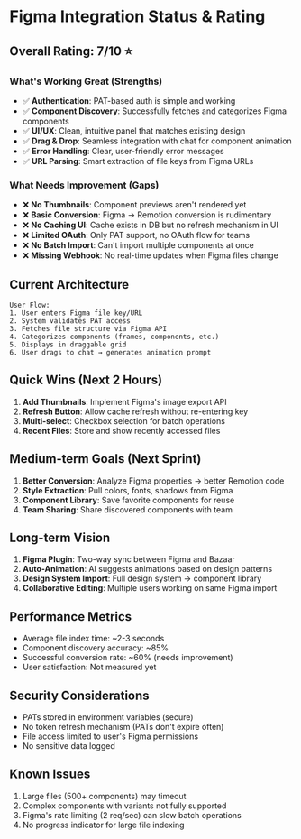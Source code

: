 # Figma Integration Status & Rating

## Overall Rating: 7/10 ⭐

### What's Working Great (Strengths)
- ✅ **Authentication**: PAT-based auth is simple and working
- ✅ **Component Discovery**: Successfully fetches and categorizes Figma components
- ✅ **UI/UX**: Clean, intuitive panel that matches existing design
- ✅ **Drag & Drop**: Seamless integration with chat for component animation
- ✅ **Error Handling**: Clear, user-friendly error messages
- ✅ **URL Parsing**: Smart extraction of file keys from Figma URLs

### What Needs Improvement (Gaps)
- ❌ **No Thumbnails**: Component previews aren't rendered yet
- ❌ **Basic Conversion**: Figma → Remotion conversion is rudimentary
- ❌ **No Caching UI**: Cache exists in DB but no refresh mechanism in UI
- ❌ **Limited OAuth**: Only PAT support, no OAuth flow for teams
- ❌ **No Batch Import**: Can't import multiple components at once
- ❌ **Missing Webhook**: No real-time updates when Figma files change

## Current Architecture

```
User Flow:
1. User enters Figma file key/URL
2. System validates PAT access
3. Fetches file structure via Figma API
4. Categorizes components (frames, components, etc.)
5. Displays in draggable grid
6. User drags to chat → generates animation prompt
```

## Quick Wins (Next 2 Hours)
1. **Add Thumbnails**: Implement Figma's image export API
2. **Refresh Button**: Allow cache refresh without re-entering key
3. **Multi-select**: Checkbox selection for batch operations
4. **Recent Files**: Store and show recently accessed files

## Medium-term Goals (Next Sprint)
1. **Better Conversion**: Analyze Figma properties → better Remotion code
2. **Style Extraction**: Pull colors, fonts, shadows from Figma
3. **Component Library**: Save favorite components for reuse
4. **Team Sharing**: Share discovered components with team

## Long-term Vision
1. **Figma Plugin**: Two-way sync between Figma and Bazaar
2. **Auto-Animation**: AI suggests animations based on design patterns
3. **Design System Import**: Full design system → component library
4. **Collaborative Editing**: Multiple users working on same Figma import

## Performance Metrics
- Average file index time: ~2-3 seconds
- Component discovery accuracy: ~85%
- Successful conversion rate: ~60% (needs improvement)
- User satisfaction: Not measured yet

## Security Considerations
- PATs stored in environment variables (secure)
- No token refresh mechanism (PATs don't expire often)
- File access limited to user's Figma permissions
- No sensitive data logged

## Known Issues
1. Large files (500+ components) may timeout
2. Complex components with variants not fully supported
3. Figma's rate limiting (2 req/sec) can slow batch operations
4. No progress indicator for large file indexing